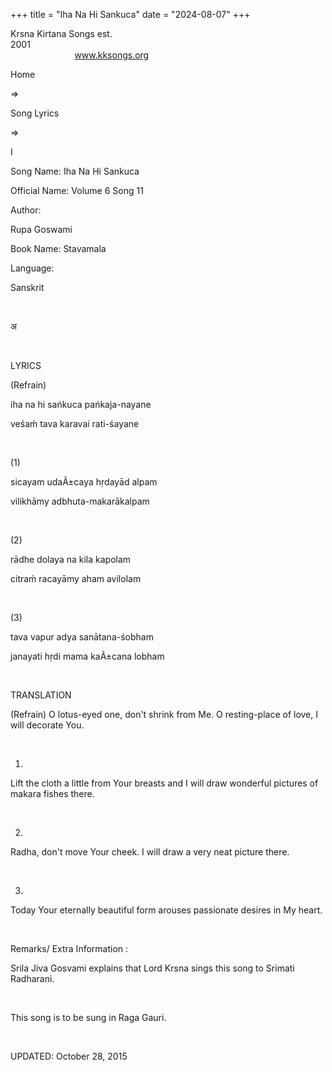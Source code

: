 +++ 
title = "Iha Na Hi Sankuca"
date = "2024-08-07"
+++

Krsna Kirtana Songs est.
2001                                                                                                                                    
            
www.kksongs.org








Home
 
⇒
 
Song Lyrics
 
⇒
 
I


Song
Name: Iha Na Hi Sankuca


Official
Name: Volume 6 Song 11


Author:

Rupa Goswami


Book
Name: 
Stavamala


Language:

Sanskrit


 








अ








 


LYRICS


(Refrain)


iha
na hi sańkuca pańkaja-nayane 


veśaḿ
tava karavai rati-śayane


 


(1)


sicayam
udaÃ±caya hṛdayād alpam 


vilikhāmy
adbhuta-makarākalpam 


 


(2)


rādhe
dolaya na kila kapolam 


citraḿ
racayāmy aham avilolam 


 


(3)


tava
vapur adya sanātana-śobham 


janayati
hṛdi mama kaÃ±cana lobham


 


TRANSLATION


(Refrain)
O lotus-eyed one, don't shrink from Me. O resting-place of love, I will
decorate You.


 


1)
Lift the cloth a little from Your breasts and I will draw wonderful pictures of
makara fishes there.


 


2)
Radha, don't move Your cheek. I will draw a very neat picture there.


 


3)
Today Your eternally beautiful form arouses passionate desires in My heart. 


 


Remarks/ Extra Information
: 


Srila
Jiva Gosvami explains that Lord Krsna sings this song to Srimati Radharani.


 


This
song is to be sung in Raga Gauri.


 


UPDATED:
 October 28, 2015